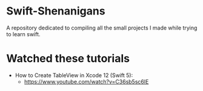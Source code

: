 # Swift-Shenanigans
A repository dedicated to compiling all the small projects I made while trying to learn swift.

# Watched these tutorials

* How to Create TableView in Xcode 12 (Swift 5): 
  * https://www.youtube.com/watch?v=C36sb5sc6lE
